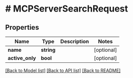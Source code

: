 # # MCPServerSearchRequest

## Properties

Name | Type | Description | Notes
------------ | ------------- | ------------- | -------------
**name** | **string** |  | [optional]
**active_only** | **bool** |  | [optional]

[[Back to Model list]](../../README.md#models) [[Back to API list]](../../README.md#endpoints) [[Back to README]](../../README.md)
